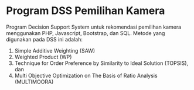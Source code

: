 # Program DSS Pemilihan Kamera
Program Decision Support System untuk rekomendasi pemilihan kamera menggunakan PHP, Javascript, Bootstrap, dan SQL. Metode yang digunakan pada DSS ini adalah: 
1. Simple Additive Weighting (SAW)
2. Weighted Product (WP)
3. Technique for Order Preference by Similarity to Ideal Solution (TOPSIS), dan
4. Multi Objective Optimization on The Basis of Ratio Analysis (MULTIMOORA)

